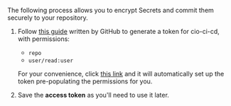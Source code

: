 The following process allows you to encrypt Secrets and commit them securely to your repository.

1.  Follow [this guide](https://docs.github.com/en/github/authenticating-to-github/keeping-your-account-and-data-secure/creating-a-personal-access-token) written by GitHub to generate a token for cio-ci-cd, with permissions:

    - `repo`
    - `user/read:user`

    For your convenience, click [this link](https://github.ibm.com/settings/tokens/new?scopes=repo,read:user&description=cio-ci-cd) and it will automatically set up the token pre-populating the permissions for you.

1.  Save the **access token** as you'll need to use it later.
